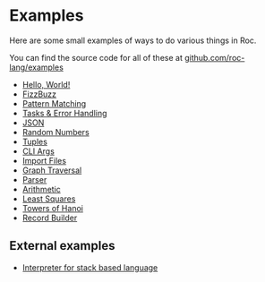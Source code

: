 # Examples

Here are some small examples of ways to do various things in Roc.

You can find the source code for all of these at [github.com/roc-lang/examples](https://github.com/roc-lang/examples/)

- [Hello, World!](/HelloWorld/README.html)
- [FizzBuzz](/FizzBuzz/README.html)
- [Pattern Matching](/PatternMatching/README.html)
- [Tasks & Error Handling](/Tasks/README.html)
- [JSON](/Json/README.html)
- [Random Numbers](/RandomNumbers/README.html)
- [Tuples](/Tuples/README.html)
- [CLI Args](/CommandLineArgs/README.html)
- [Import Files](/IngestFiles/README.html)
- [Graph Traversal](/GraphTraversal/README.html)
- [Parser](/Parser/README.html)
- [Arithmetic](/Arithmetic/README.html)
- [Least Squares](/LeastSquares/README.html)
- [Towers of Hanoi](/TowersOfHanoi/README.html)
- [Record Builder](/RecordBuilder/README.html)

## External examples

- [Interpreter for stack based language](https://github.com/isaacvando/gob)
